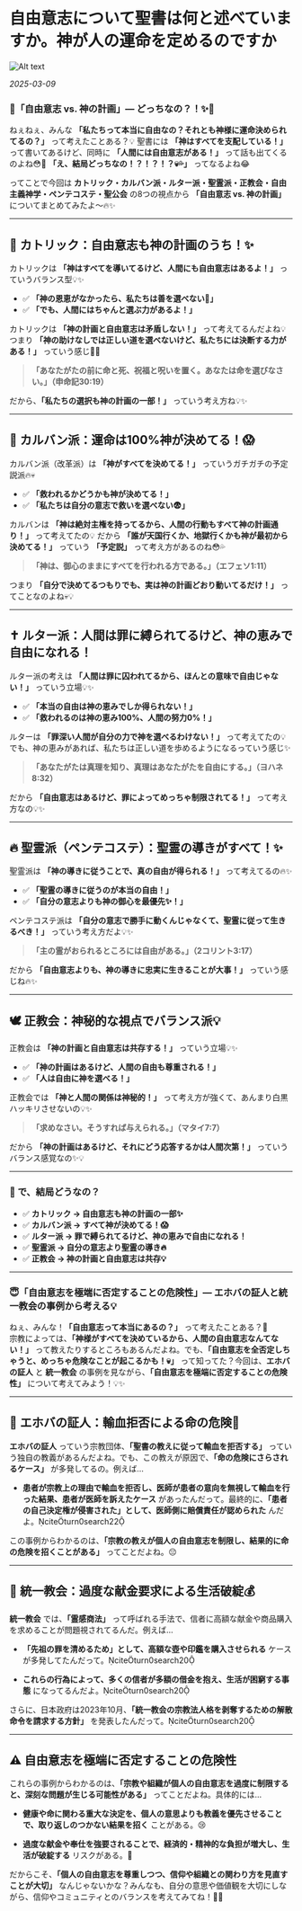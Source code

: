 # 自由意志について聖書は何と述べていますか。神が人の運命を定めるのですか

![Alt text](/static/images/blog/asmrchurch_Beautiful_high_school_girl_sleeping_on_the_sofa_in_a_c4a865d4-ea94-4377-becf-48e411342404.png)

*2025-03-09*


### **🤔「自由意志 vs. 神の計画」— どっちなの？！✨💭**

ねぇねぇ、みんな **「私たちって本当に自由なの？それとも神様に運命決められてるの？」** って考えたことある？💡
聖書には **「神はすべてを支配している！」** って書いてあるけど、同時に **「人間には自由意志がある！」** って話も出てくるのよね😳💭
**「え、結局どっちなの！？！？！？💀💦」** ってなるよね😂

ってことで今回は **カトリック・カルバン派・ルター派・聖霊派・正教会・自由主義神学・ペンテコステ・聖公会** の8つの視点から **「自由意志 vs. 神の計画」** についてまとめてみたよ〜🔥✨

---

## **💒 カトリック：自由意志も神の計画のうち！✨**
カトリックは **「神はすべてを導いてるけど、人間にも自由意志はあるよ！」** っていうバランス型💡✨

- ✅ **「神の恩恵がなかったら、私たちは善を選べない🥺」**
- ✅ **「でも、人間にはちゃんと選ぶ力があるよ！」**

カトリックは **「神の計画と自由意志は矛盾しない！」** って考えてるんだよね💡 つまり **「神の助けなしでは正しい道を選べないけど、私たちには決断する力がある！」** っていう感じ📖✨

> **「あなたがたの前に命と死、祝福と呪いを置く。あなたは命を選びなさい。」（申命記30:19）**

だから、**「私たちの選択も神の計画の一部！」** っていう考え方ね💡✨

---

## **📜 カルバン派：運命は100%神が決めてる！😱**
カルバン派（改革派）は **「神がすべてを決めてる！」** っていうガチガチの予定説派🔥💀

- ✅ **「救われるかどうかも神が決めてる！」**
- ✅ **「私たちは自分の意志で救いを選べない😨」**

カルバンは **「神は絶対主権を持ってるから、人間の行動もすべて神の計画通り！」** って考えてたの💡 だから **「誰が天国行くか、地獄行くかも神が最初から決めてる！」** っていう **「予定説」** って考え方があるのね😳💦

> **「神は、御心のままにすべてを行われる方である。」（エフェソ1:11）**

つまり **「自分で決めてるつもりでも、実は神の計画どおり動いてるだけ！」** ってことなのよね💀💡

---

## **✝️ ルター派：人間は罪に縛られてるけど、神の恵みで自由になれる！**
ルター派の考えは **「人間は罪に囚われてるから、ほんとの意味で自由じゃない！」** っていう立場💡✨

- ✅ **「本当の自由は神の恵みでしか得られない！」**
- ✅ **「救われるのは神の恵み100%、人間の努力0%！」**

ルターは **「罪深い人間が自分の力で神を選べるわけない！」** って考えてたの💡 でも、神の恵みがあれば、私たちは正しい道を歩めるようになるっていう感じ✨

> **「あなたがたは真理を知り、真理はあなたがたを自由にする。」（ヨハネ8:32）**

だから **「自由意志はあるけど、罪によってめっちゃ制限されてる！」** って考え方なの💡✨

---

## **🔥 聖霊派（ペンテコステ）：聖霊の導きがすべて！✨**
聖霊派は **「神の導きに従うことで、真の自由が得られる！」** って考えてるの🔥✨

- ✅ **「聖霊の導きに従うのが本当の自由！」**
- ✅ **「自分の意志よりも神の御心を最優先✨！」**

ペンテコステ派は **「自分の意志で勝手に動くんじゃなくて、聖霊に従って生きるべき！」** っていう考え方だよ💡✨

> **「主の霊がおられるところには自由がある。」（2コリント3:17）**

だから **「自由意志よりも、神の導きに忠実に生きることが大事！」** っていう感じね🔥✨

---

## **🕊️ 正教会：神秘的な視点でバランス派💡**
正教会は **「神の計画と自由意志は共存する！」** っていう立場💡✨

- ✅ **「神の計画はあるけど、人間の自由も尊重される！」**
- ✅ **「人は自由に神を選べる！」**

正教会では **「神と人間の関係は神秘的！」** って考え方が強くて、あんまり白黒ハッキリさせないの💡✨

> **「求めなさい。そうすれば与えられる。」（マタイ7:7）**

だから **「神の計画はあるけど、それにどう応答するかは人間次第！」** っていうバランス感覚なの✨💡

---

### **👀 で、結局どうなの？**
- ✅ **カトリック → 自由意志も神の計画の一部✨**
- ✅ **カルバン派 → すべて神が決めてる！😱**
- ✅ **ルター派 → 罪で縛られてるけど、神の恵みで自由になれる！**
- ✅ **聖霊派 → 自分の意志より聖霊の導き🔥**
- ✅ **正教会 → 神の計画と自由意志は共存💡**

---

### **😇「自由意志を極端に否定することの危険性」— エホバの証人と統一教会の事例から考える💡**

ねぇ、みんな！**「自由意志って本当にあるの？」** って考えたことある？🤔  
宗教によっては、**「神様がすべてを決めているから、人間の自由意志なんてない！」** って教えたりするところもあるんだよね。でも、**「自由意志を全否定しちゃうと、めっちゃ危険なことが起こるかも！💀」** って知ってた？今回は、**エホバの証人** と **統一教会** の事例を見ながら、**「自由意志を極端に否定することの危険性」** について考えてみよう！💡✨

---

## **🚫 エホバの証人：輸血拒否による命の危険💉**

**エホバの証人** っていう宗教団体、**「聖書の教えに従って輸血を拒否する」** っていう独自の教義があるんだよね。でも、この教えが原因で、**「命の危険にさらされるケース」** が多発してるの。例えば…

- **患者が宗教上の理由で輸血を拒否し、医師が患者の意向を無視して輸血を行った結果、患者が医師を訴えたケース** があったんだって。最終的に、**「患者の自己決定権が侵害された」として、医師側に賠償責任が認められた** んだよ。citeturn0search22

この事例からわかるのは、**「宗教の教えが個人の自由意志を制限し、結果的に命の危険を招くことがある」** ってことだよね。😔

---

## **💸 統一教会：過度な献金要求による生活破綻💰**

**統一教会** では、**「霊感商法」** って呼ばれる手法で、信者に高額な献金や商品購入を求めることが問題視されてるんだ。例えば…

- **「先祖の罪を清めるため」として、高額な壺や印鑑を購入させられる** ケースが多発してたんだって。citeturn0search20

- **これらの行為によって、多くの信者が多額の借金を抱え、生活が困窮する事態** になってるんだよ。citeturn0search20

さらに、日本政府は2023年10月、**「統一教会の宗教法人格を剥奪するための解散命令を請求する方針」** を発表したんだって。citeturn0search20

---

## **⚠️ 自由意志を極端に否定することの危険性**

これらの事例からわかるのは、**「宗教や組織が個人の自由意志を過度に制限すると、深刻な問題が生じる可能性がある」** ってことだよね。具体的には…

- **健康や命に関わる重大な決定を、個人の意思よりも教義を優先させることで、取り返しのつかない結果を招く** ことがある。😢

- **過度な献金や奉仕を強要されることで、経済的・精神的な負担が増大し、生活が破綻する** リスクがある。💸

だからこそ、**「個人の自由意志を尊重しつつ、信仰や組織との関わり方を見直すことが大切」** なんじゃないかな？みんなも、自分の意思や価値観を大切にしながら、信仰やコミュニティとのバランスを考えてみてね！💖✨
